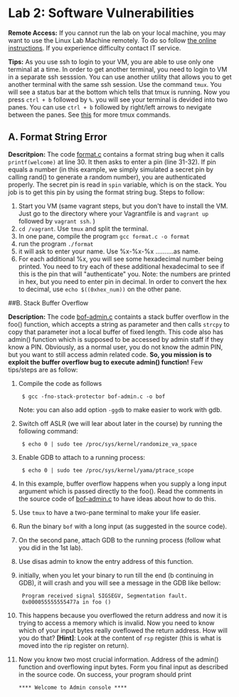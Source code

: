 # Lab 2: Software Vulnerabilities

**Remote Access:** If you cannot run the lab on your local machine, you may want to use the Linux
Lab Machine remotely. To do so follow [the online instructions](https://uob.sharepoint.com/sites/itservices/SitePages/fits-engineering-linux-x2go.aspx).
If you experience difficulty contact IT service.


**Tips:** As you use ssh to login to your VM, you are able to use only one terminal at a time. In order to get another terminal, you need to login to VM in a separate ssh sesssion. You can use another utility that allows you to get another terminal with the same ssh session. Use the command `tmux`. You will see a status bar at the bottom which tells that tmux is running. Now you press `ctrl + b` followed by `%`. you will see your terminal is devided  into two panes. You can use `ctrl + b` followed by right/left arrows to nevigate between the panes. See [this](https://tmuxcheatsheet.com/) for more tmux commands.

## A. Format String Error

**Descritpion:** The code [format.c](../code/format.c) contains a format string bug when it calls `printf(welcome)`  at line 30. It then asks to enter a pin (line 31-32). If pin equals a number (in this example, we simply simulated a secret pin by calling rand() to generate a random number), you are authenticated properly. The secret pin is read in `spin` variable, which is on the stack. You job is to get this pin by using the format string bug. Steps to follow:
1. Start you VM (same vagrant steps, but you don't have to install the VM. Just go to the directory where your Vagrantfile is and `vagrant up` followed by `vagrant ssh`. )
2. `cd /vagrant`. Use `tmux` and split the terminal. 
3. In one pane, compile the program `gcc format.c -o format`
4. run the program `./format`
5. it will ask to enter your name. Use %x-%x-%x ..........as name. 
6. For each additional %x, you will see some hexadecimal number being printed. You need to try each of these additional hexadecimal to see if this is the pin that will "authenticate" you. Note: the numbers are printed in hex, but you need to enter pin in decimal. In order to convert the hex to decimal, use `echo $((0xhex_num))` on the other pane. 

##B. Stack Buffer Overflow

**Description:** The code [bof-admin.c](../code/bof-admin.c) containts a stack buffer overflow in the foo() function, which accepts a string as parameter and then calls `strcpy` to copy that parameter inot a local buffer of fixed length. This code also has admin() function which is supposed to be accessed by admin staff if they know a PIN. Obviously, as a normal user, you do not know the admin PIN, but you want to still access admin related code. **So, you mission is to exploit the buffer overflow bug to execute admin() function!** 
Few tips/steps are as follow:

1. Compile the code as follows

		$ gcc -fno-stack-protector bof-admin.c -o bof
	Note: you can also add option `-ggdb` to make easier to work with gdb.
		
2. Switch off ASLR (we will lear about later in the course) by running the following command:

		$ echo 0 | sudo tee /proc/sys/kernel/randomize_va_space

3. Enable GDB to attach to a running process:
		
		$ echo 0 | sudo tee /proc/sys/kernel/yama/ptrace_scope
		
		
4. In this example, buffer overflow happens when you supply a long input argument which is passed directly to the foo(). Read the comments in the source code of [bof-admin.c](../code/bof-admin.c) to have ideas about how to do this.
5. Use `tmux` to have a two-pane terminal to make your life easier.
6. Run the binary `bof` with a long input (as suggested in the source code).
7. On the second pane, attach GDB to the running process (follow what you did in the 1st lab).
8. Use disas admin to know the entry address of this function.
9. initially, when you let your binary to run till the end (b continuing in GDB), it will crash and you will see a message in the GDB like bellow:
	
		Program received signal SIGSEGV, Segmentation fault.
		0x000055555555477a in foo ()

10. This happens because you overflowed the return address and now it is trying to access a memory which is invalid. Now you need to know which of your input bytes really oveflowed the return address. How will you do that? **\[Hint\]**: Look at the content of `rsp` register (this is what is moved into the rip register on return).
11. Now you know two most crucial information. Address of the admin() function and overflowing input bytes. Form you final input as described in the source code. On success, your program should print

		**** Welcome to Admin console ****
		
